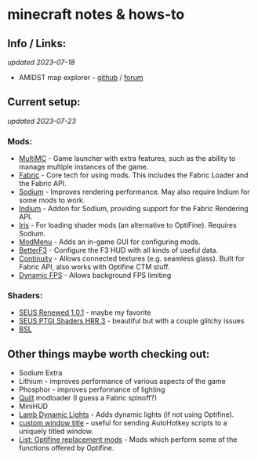# minecraft notes & hows-to

## Info / Links:
*updated 2023-07-18*
- AMIDST map explorer - [github](https://github.com/toolbox4minecraft/amidst#amidst) / [forum](https://www.minecraftforum.net/forums/mapping-and-modding-java-edition/minecraft-tools/2970854-amidst-map-explorer-for-minecraft-1-14-and-later)


## Current setup:
*updated 2023-07-23*
### Mods:
  - [MultiMC] - Game launcher with extra features, such as the ability to manage multiple instances of the game.
  - [Fabric] - Core tech for using mods.  This includes the Fabric Loader and the Fabric API. 
  - [Sodium] - Improves rendering performance.  May also require Indium for some mods to work.
  - [Indium] - Addon for Sodium, providing support for the Fabric Rendering API.
  - [Iris] - For loading shader mods (an alternative to OptiFine).  Requires Sodium.
  - [ModMenu] - Adds an in-game GUI for configuring mods.
  - [BetterF3] - Configure the F3 HUD with all kinds of useful data.
  - [Continuity] - Allows connected textures (e.g. seamless glass).  Built for Fabric API, also works with Optifine CTM stuff.
  - [Dynamic FPS] - Allows background FPS limiting
### Shaders:
  - [SEUS Renewed 1.0.1](https://www.sonicether.com/seus/) - maybe my favorite
  - [SEUS PTGI Shaders HRR 3](https://www.patreon.com/posts/download-seus-3-60268558) - beautiful but with a couple glitchy issues
  - [BSL](https://bitslablab.com/bslshaders/)

## Other things maybe worth checking out:
  - Sodium Extra
  - Lithium - improves performance of various aspects of the game
  - Phosphor - improves performance of lighting
  - [Quilt] modloader (I guess a Fabric spinoff?)
  - MiniHUD
  - [Lamb Dynamic Lights](https://www.curseforge.com/minecraft/mc-mods/lambdynamiclights) - Adds dynamic lights (if not using Optifine).
  - [custom window title](https://www.curseforge.com/minecraft/mc-mods/custom-window-title) - useful for sending AutoHotkey scripts to a uniquely titled window.
  - [List: Optifine replacement mods](https://lambdaurora.dev/optifine_alternatives/) - Mods which perform some of the functions offered by Optifine.

<!-- Page Links ---------->

[Amidst]: https://github.com/toolbox4minecraft/amidst
[BetterF3]: https://modrinth.com/mod/modmenu
[Continuity]: https://modrinth.com/mod/continuity
[Dynamic FPS]: https://modrinth.com/mod/dynamic-fps
[Fabric]: https://fabricmc.net/
[Indium]: https://modrinth.com/mod/indium
[Iris]: https://irisshaders.dev/
[ModMenu]: https://modrinth.com/mod/modmenu
[MultiMC]: https://multimc.org/
[Quilt]: https://quiltmc.org/en/
[SEUS]: https://www.patreon.com/sonicether
[Sodium Extra]: https://modrinth.com/mod/sodium-extra
[Sodium]: https://modrinth.com/mod/sodium